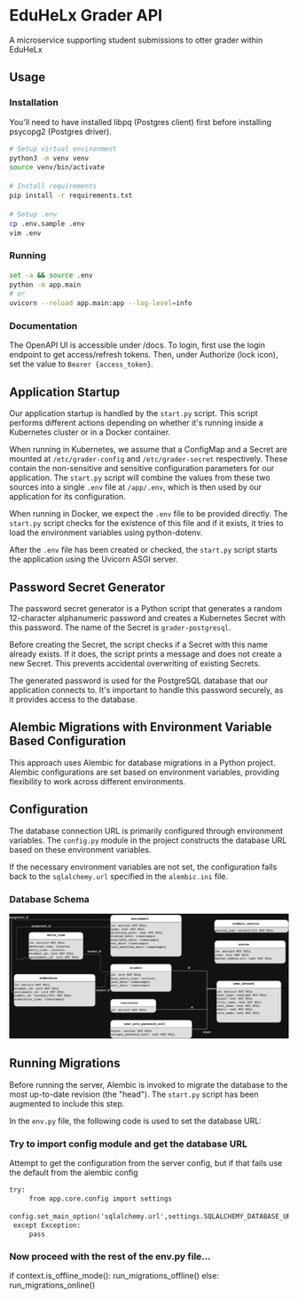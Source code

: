 # EduHeLx Grader API
A microservice supporting student submissions to otter grader within EduHeLx



## Usage

### Installation
You'll need to have installed libpq (Postgres client) first before installing psycopg2 (Postgres driver).
```bash
# Setup virtual environment
python3 -m venv venv
source venv/bin/activate

# Install requirements
pip install -r requirements.txt

# Setup .env
cp .env.sample .env
vim .env
```

### Running
```bash
set -a && source .env
python -m app.main
# or
uvicorn --reload app.main:app --log-level=info
```

### Documentation
The OpenAPI UI is accessible under /docs. To login, first use the login endpoint to get access/refresh tokens.
Then, under Authorize (lock icon), set the value to `Bearer {access_token}`.

## Application Startup

Our application startup is handled by the `start.py` script. This script performs
different actions depending on whether it's running inside a Kubernetes cluster
or in a Docker container.

When running in Kubernetes, we assume that a ConfigMap and a Secret are mounted
at `/etc/grader-config` and `/etc/grader-secret` respectively. These contain the
non-sensitive and sensitive configuration parameters for our application.
The `start.py` script will combine the values from these two sources into a
single `.env` file at `/app/.env`, which is then used by our application for its
configuration.

When running in Docker, we expect the `.env` file to be provided directly.
The `start.py` script checks for the existence of this file and if it 
exists, it tries to load the environment variables using python-dotenv.

After the `.env` file has been created or checked, the `start.py` script starts
the application using the Uvicorn ASGI server.

## Password Secret Generator

The password secret generator is a Python script that generates a random
12-character alphanumeric password and creates a Kubernetes Secret with this
password. The name of the Secret is `grader-postgresql`.

Before creating the Secret, the script checks if a Secret with this name already
exists. If it does, the script prints a message and does not create a new Secret.
This prevents accidental overwriting of existing Secrets.

The generated password is used for the PostgreSQL database that our application
connects to. It's important to handle this password securely, as it provides
access to the database.

## Alembic Migrations with Environment Variable Based Configuration

This approach uses Alembic for database migrations in a Python project. Alembic
configurations are set based on environment variables, providing flexibility to
work across different environments.

## Configuration

The database connection URL is primarily configured through environment
variables. The `config.py` module in the project constructs the database URL
based on these environment variables.

If the necessary environment variables are not set, the configuration falls back
to the `sqlalchemy.url` specified in the `alembic.ini` file.

### Database Schema

<img src="/resources/DatabaseDesign.png" >

## Running Migrations

Before running the server, Alembic is invoked to migrate the database to the
most up-to-date revision (the "head"). The `start.py` script has been augmented
to include this step.

In the `env.py` file, the following code is used to set the database URL:

### Try to import config module and get the database URL

Attempt to get the configuration from the server config, but if that fails
use the default from the alembic config

    try:
         from app.core.config import settings
         config.set_main_option('sqlalchemy.url',settings.SQLALCHEMY_DATABASE_URI)
     except Exception:
         pass

### Now proceed with the rest of the env.py file...

if context.is_offline_mode():
    run_migrations_offline()
else:
    run_migrations_online()
